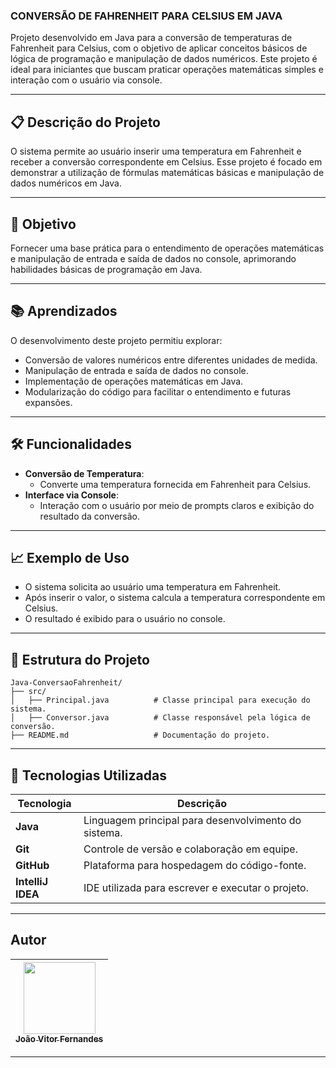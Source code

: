 ### **CONVERSÃO DE FAHRENHEIT PARA CELSIUS EM JAVA**

Projeto desenvolvido em Java para a conversão de temperaturas de Fahrenheit para Celsius, com o objetivo de aplicar conceitos básicos de lógica de programação e manipulação de dados numéricos. Este projeto é ideal para iniciantes que buscam praticar operações matemáticas simples e interação com o usuário via console.

---

## 📋 **Descrição do Projeto**

O sistema permite ao usuário inserir uma temperatura em Fahrenheit e receber a conversão correspondente em Celsius. Esse projeto é focado em demonstrar a utilização de fórmulas matemáticas básicas e manipulação de dados numéricos em Java.

---

## 🎯 **Objetivo**

Fornecer uma base prática para o entendimento de operações matemáticas e manipulação de entrada e saída de dados no console, aprimorando habilidades básicas de programação em Java.

---

## 📚 **Aprendizados**

O desenvolvimento deste projeto permitiu explorar:
- Conversão de valores numéricos entre diferentes unidades de medida.
- Manipulação de entrada e saída de dados no console.
- Implementação de operações matemáticas em Java.
- Modularização do código para facilitar o entendimento e futuras expansões.

---

## 🛠 **Funcionalidades**

- **Conversão de Temperatura**:
  - Converte uma temperatura fornecida em Fahrenheit para Celsius.
- **Interface via Console**:
  - Interação com o usuário por meio de prompts claros e exibição do resultado da conversão.

---

## 📈 **Exemplo de Uso**

- O sistema solicita ao usuário uma temperatura em Fahrenheit.
- Após inserir o valor, o sistema calcula a temperatura correspondente em Celsius.
- O resultado é exibido para o usuário no console.

---

## 📂 **Estrutura do Projeto**

```plaintext
Java-ConversaoFahrenheit/
├── src/
│   ├── Principal.java          # Classe principal para execução do sistema.
│   ├── Conversor.java          # Classe responsável pela lógica de conversão.
├── README.md                   # Documentação do projeto.
```

---

## 🚀 **Tecnologias Utilizadas**

| Tecnologia       | Descrição                                            |
|------------------|------------------------------------------------------|
| **Java**         | Linguagem principal para desenvolvimento do sistema. |
| **Git**          | Controle de versão e colaboração em equipe.          |
| **GitHub**       | Plataforma para hospedagem do código-fonte.          |
| **IntelliJ IDEA**| IDE utilizada para escrever e executar o projeto.    |

---

## **Autor**

| [<img loading="lazy" src="https://avatars.githubusercontent.com/u/170758704?s=400&u=da7a33d81f3feeb953e687442cba5d042527f94d&v=4" width=115><br><sub>João Vitor Fernandes</sub>](https://github.com/Joaofernandes-DEV) |
| :---: |
---
